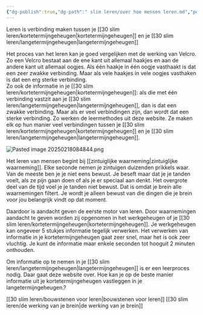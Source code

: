```yaml
---
{"dg-publish":true,"dg-path":" slim leren/over hoe mensen leren.md","permalink":"/ slim leren/over hoe mensen leren/","created":"2025-06-04T13:25:55.056+02:00","updated":"2025-06-04T14:23:35.512+02:00"}
---
```



Leren is verbinding maken tussen je [[30 slim leren/kortetermijngeheugen\|kortetermijngeheugen]] en je [[30 slim leren/langetermijngeheugen\|langetermijngeheugen]]

Het proces van het leren kan je goed vergelijken met de werking van Velcro.  Zo een Velcro bestaat aan de ene kant uit allemaal haakjes en aan de andere kant uit allemaal oogjes. Als één haakje in één oogje vasthaakt is dat een zeer zwakke verbinding. Maar als vele haakjes in vele oogjes vasthaken is dat een  erg sterke verbinding.  
Zo ook de informatie in je [[30 slim leren/kortetermijngeheugen\|kortetermijngeheugen]]: als die met één verbinding vastzit aan  je [[30 slim leren/langetermijngeheugen\|langetermijngeheugen]], dan is dat een zwakke verbinding. Maar als er veel verbindingen zijn, dan wordt dat een sterke verbinding.  Zo werken de leermethodes uit deze website. Ze maken elk op hun manier veel verbindingen tussen je [[30 slim leren/kortetermijngeheugen\|kortetermijngeheugen]] en je [[30 slim leren/langetermijngeheugen\|langetermijngeheugen]].

![Pasted image 20250218084844.png](/img/user/98%20Clippings/Pasted%20image%2020250218084844.png)

Het leren van mensen begint bij [[zintuiglijke waarneming\|zintuiglijke waarneming]]. Elke seconde nemen je zintuigen duizenden prikkels waar. Van de meeste ben je je niet eens bewust. Je beseft maar dat je je tanden voelt, als ze pijn gaan doen of als je er speciaal aan denkt. Het overgrote deel van de tijd voel je je tanden niet bewust. Dat is omdat je brein alle waarnemingen filtert. Je wordt je alleen bewust van die dingen die je brein voor jou belangrijk vindt op dat moment.

Daardoor is aandacht geven de eerste motor van leren. Door waarnemingen aandacht te geven worden zij opgenomen  in het werkgeheugen of je [[30 slim leren/kortetermijngeheugen\|kortetermijngeheugen]]. Je werkgeheugen kan ongeveer 5 stukjes informatie tegelijk verwerken. Het verwerken van informatie in je kortetermijngeheugen gaat zeer snel, maar het is ook zeer vluchtig. Je kunt de informatie maar enkele seconden tot hooguit 2 minuten onthouden.

Om informatie op te nemen in je [[30 slim leren/langetermijngeheugen\|langetermijngeheugen]] is er een leerproces nodig. Daar gaat deze website over. Hoe kan je op de beste manier informatie uit je kortetermijngeheugen vastleggen in je langetermijngeheugen.? 

[[30 slim leren/bouwstenen voor leren\|bouwstenen voor leren]]
[[30 slim leren/de werking van je brein\|de werking van je brein]]
